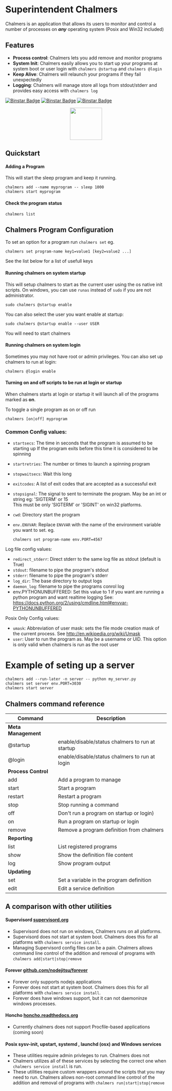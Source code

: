 Superintendent Chalmers
========================

Chalmers is an application that allows its users to monitor and control a
number of processes on ***any*** operating system (Posix and Win32 included)

## Features 

 * **Process control**: Chalmers lets you add remove and monitor programs
 * **System Init**: Chalmers easily allows you to start up your programs at system 
   boot or user login with `chalmers @startup` and `chalmers @login`
 * **Keep Alive**: Chalmers will relaunch your programs if they fail unexpectedly
 * **Logging**: Chalmers will manage store all logs from stdout/stderr and provides easy access with `chalmers log`


[![Binstar Badge](https://anaconda.org/binstar/chalmers/badges/build.svg)](https://anaconda.org/binstar/chalmers/builds)
[![Binstar Badge](https://anaconda.org/binstar/chalmers/badges/version.svg)](https://anaconda.org/binstar/chalmers)
[![Binstar Badge](https://anaconda.org/binstar/chalmers/badges/installer/conda.svg)](https://conda.anaconda.org/binstar)

<center>
    <img src=https://raw.githubusercontent.com/Binstar/chalmers/master/img/chalmers.gif style="margin-left: auto; margin-right: auto;" align="middle" width="100px">
</center>

## Quickstart

#### Adding a Program

This will start the sleep program and keep it running.

    chalmers add --name myprogram -- sleep 1000
    chalmers start myprogram


#### Check the program status

    chalmers list

## Chalmers Program Configuration

To set an option for a program run `chalmers set` eg.

```
chalmers set program-name key1=value1 [key2=value2 ...]
```

See the list below for a list of usefull keys


#### Running chalmers on system startup 

This will setup chalmers to start as the current user using the os native init scripts. 
On windows, you can use `runas` instead of `sudo` if you are not administrator. 

    sudo chalmers @startup enable


You can also select the user you want enable at startup:

    sudo chalmers @startup enable --user USER

You will need to start chalmers 

#### Running chalmers on system login
 
Sometimes you may not have root or admin privileges. You can also set up chalmers to run at 
login: 

    chalmers @login enable

#### Turning on and off scripts to be run at login or startup

When chalmers starts at login or startup it will launch all of the programs marked as **on**.

To toggle a single program as on or off run

    chalmers [on|off] myprogram  


### Common Config values:

  * `startsecs`: The time in seconds that the program is assumed to be starting up
    If the program exits before this time it is considered to be spinning
  * `startretries`: The number or times to launch a spinning program
  * `stopwaitsecs`: Wait this long
  * `exitcodes`: A list of exit codes that are accepted as a successful exit 
  * `stopsignal`: The signal to sent to terminate the program. May be an int or string eg: 'SIGTERM' or 15  
    This must be only 'SIGTERM' or 'SIGINT' on win32 platforms.
  * `cwd`: Directory start the program
  * `env.ENVVAR`: Replace `ENVVAR` with the name of the environment variable you want to set.
    eg.
    
    ```
    chalmers set program-name env.PORT=4567
    ```

Log file config values:

 
 * `redirect_stderr`: Direct stderr to the same log file as stdout (default is True)
 * `stdout`: filename to pipe the program's stdout
 * `stderr`: filename to pipe the program's stderr
 * `log_dir`: The base directory to output logs
 * `daemon_log`: filename to pipe the programs conrol log 
 * env.PYTHONUNBUFFERED: Set this value to 1 if you want are running a 
   python program and want realtime logging 
   See: https://docs.python.org/2/using/cmdline.html#envvar-PYTHONUNBUFFERED 

Posix Only Config values:

  * `umask`: Abbreviation of user mask: sets the file mode creation mask of the current process. 
   See http://en.wikipedia.org/wiki/Umask
  * `user`: User to run the program as. May be a username or UID. This option is only valid when 
    chalmers is run as the root user 

# Example of seting up a server

```
chalmers add --run-later -n server -- python my_server.py
chalmers set server env.PORT=3030
chalmers start server
```

## Chalmers command reference 

| Command | Description |
| ------- | ----------- |
| **Meta Management** | |
| @startup    | enable/disable/status chalmers to run at startup |
| @login    | enable/disable/status chalmers to run at login |
| **Process Control** | |
| add                | Add a program to manage |
| start              | Start a program |
| restart            | Restart a program |
| stop               | Stop running a command |
| off                | Don't run a program on startup or login) |
| on                 | Run a program on startup or login |
| remove             | Remove a program definition from chalmers |
| **Reporting** | |
| list               | List registered programs |
| show               | Show the definition file content |
| log                | Show program output |
| **Updating** | |
| set                | Set a variable in the program definition |
| edit               | Edit a service definition |


## A comparison with other utilities

#### Supervisord [supervisord.org](http://supervisord.org)


  * Supervisord does not run on windows, Chalmers runs on all platforms.
  * Supervisord does not start at system boot.
    Chalmers does this for all platforms with `chalmers service install`.
  * Managing Supervisord config files can be a pain.
    Chalmers allows command line control of the addition and removal of programs with 
    `chalmers add|start|stop|remove`


#### Forever [github.com/nodejitsu/forever](https://github.com/nodejitsu/forever)

  * Forever only supports nodejs applications
  * Forever does not start at system boot.
    Chalmers does this for all platforms with `chalmers service install`.
  * Forever does have windows support, but it can not daemoninze windows processes.


#### Honcho [honcho.readthedocs.org](https://honcho.readthedocs.org)

  * Currently chalmers does not support Procfile-based applications (coming soon)

#### Posix sysv-init, upstart, systemd , launchd (osx) and Windows services

  * These utilities require admin privleges to run.  Chalmers does not
  * Chalmers utilizes all of these services by selecting the correct one 
    when `chalmers service install` is run.
  * These utilities require custom wrappers around the scripts that you may need to run.
    Chalmers allows non-root command line control of the addition and removal of 
    programs with `chalmers run|start|stop|remove`


